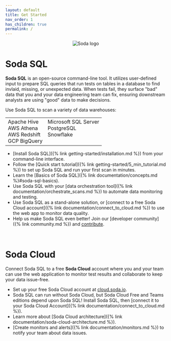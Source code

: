 ```yaml
---
layout: default
title: Get Started
nav_order: 1
has_children: true
permalink: /
---
```


<p align="center"><img src="https://raw.githubusercontent.com/sodadata/soda-sql/main/docs/assets/images/soda-banner.png" alt="Soda logo" /></p>

# Soda SQL

**Soda SQL** is an open-source command-line tool. It utilizes user-defined input to prepare SQL queries that run tests on tables in a database to find invlaid, missing, or unexpected data. When tests fail, they surface "bad" data that you and your data engineering team can fix, ensuring downstream analysts are using "good" data to make decisions.

Use Soda SQL to scan a variety of data warehouses:<br />
<table>
  <tr>
    <td>Apache Hive<br /> AWS Athena<br /> AWS Redshift<br /> GCP BigQuery<br /></td>
    <td>Microsoft SQL Server <br /> PostgreSQL<br /> Snowflake<br /><br /></td>
  </tr>
</table>


* [Install Soda SQL]({% link getting-started/installation.md %}) from your command-line interface.
* Follow the [Quick start tutorial]({% link getting-started/5_min_tutorial.md %}) to set up Soda SQL and run your first scan in minutes.
* Learn the [Basics of Soda SQL]({% link documentation/concepts.md %}#soda-sql-basics).
* Use Soda SQL with your [data orchestration tool]({% link documentation/orchestrate_scans.md %}) to automate data monitoring and testing.
* Use Soda SQL as a stand-alone solution, or [connect to a free Soda Cloud account]({% link documentation/connect_to_cloud.md %}) to use the web app to monitor data quality.
* Help us make Soda SQL even better! Join our [developer community]({% link community.md %}) and [contribute](https://github.com/sodadata/soda-sql/blob/main/CONTRIBUTING.md).

<br />

# Soda Cloud

Connect Soda SQL to a free **Soda Cloud** account where you and your team can use the web application to monitor test results and collaborate to keep your data issue-free. 

* Set up your free Soda Cloud account at [cloud.soda.io](https://cloud.soda.io/signup).
* Soda SQL can run without Soda Cloud, but Soda Cloud Free and Teams editions depend upon Soda SQL! Install Soda SQL, then [connect it to your Soda Cloud Account]({% link documentation/connect_to_cloud.md %}).
* Learn more about [Soda Cloud architecture]({% link documentation/soda-cloud-architecture.md %}).
* [Create monitors and alerts]({% link documentation/monitors.md %}) to notify your team about data issues.

